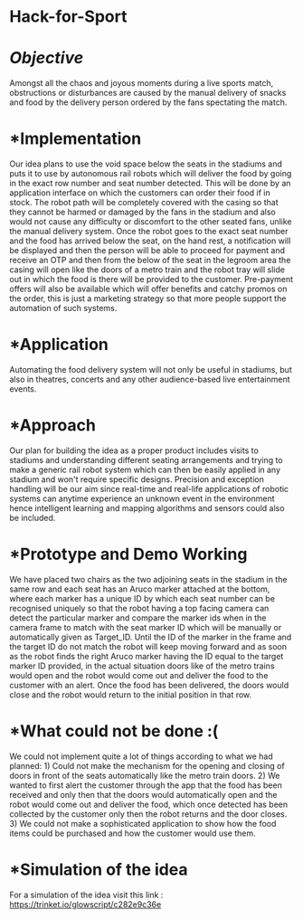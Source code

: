 # Hack-for-Sport

# *Objective*
Amongst all the chaos and joyous moments during a live sports match, obstructions or disturbances are caused by the manual delivery of snacks and food by the delivery person ordered by the fans spectating the match.

# *Implementation
Our idea plans to use the void space below the seats in the stadiums and puts it to use by autonomous rail robots which will deliver the food by going in the exact row number and seat number detected. This will be done by an application interface on which the customers can order their food if in stock. The robot path will be completely covered with the casing so that they cannot be harmed or damaged by the fans in the stadium and also would not cause any difficulty or discomfort to the other seated fans, unlike the manual delivery system. Once the robot goes to the exact seat number and the food has arrived below the seat, on the hand rest, a notification will be displayed and then the person will be able to proceed for payment and receive an OTP and then from the below of the seat in the legroom area the casing will open like the doors of a metro train and the robot tray will slide out in which the food is there will be provided to the customer. Pre-payment offers will also be available which will offer benefits and catchy promos on the order, this is just a marketing strategy so that more people support the automation of such systems.

# *Application
Automating the food delivery system will not only be useful in stadiums, but also in theatres, concerts and any other audience-based live entertainment events.

# *Approach
Our plan for building the idea as a proper product includes visits to stadiums and understanding different seating arrangements and trying to make a generic rail robot system which can then be easily applied in any stadium and won't require specific designs. Precision and exception handling will be our aim since real-time and real-life applications of robotic systems can anytime experience an unknown event in the environment hence intelligent learning and mapping algorithms and sensors could also be included.

# *Prototype and Demo Working
We have placed two chairs as the two adjoining seats in the stadium in the same row and each seat has an Aruco marker attached at the bottom, where each marker has a unique ID by which each seat number can be recognised uniquely so that the robot having a top facing camera can detect the particular marker and compare the marker ids when in the camera frame to match with the seat marker ID which will be manually or automatically given as Target_ID. Until the ID of the marker in the frame and the target ID do not match the robot will keep moving forward and as soon as the robot finds the right Aruco marker having the ID equal to the target marker ID provided, in the actual situation doors like of the metro trains would open and the robot would come out and deliver the food to the customer with an alert. Once the food has been delivered, the doors would close and the robot would return to the initial position in that row.

# *What could not be done :(
We could not implement quite a lot of things according to what we had planned: 1) Could not make the mechanism for the opening and closing of doors in front of the seats automatically like the metro train doors. 2) We wanted to first alert the customer through the app that the food has been received and only then that the doors would automatically open and the robot would come out and deliver the food, which once detected has been collected by the customer only then the robot returns and the door closes. 3) We could not make a sophisticated application to show how the food items could be purchased and how the customer would use them.

# *Simulation of the idea
For a simulation of the idea visit this link : https://trinket.io/glowscript/c282e9c36e
